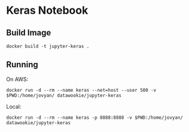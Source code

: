 # Keras Notebook

## Build Image

```
docker build -t jupyter-keras .
```

## Running

On AWS:

```
docker run -d --rm --name keras --net=host --user 500 -v $PWD:/home/jovyan/ datawookie/jupyter-keras
```

Local:

```
docker run -d --rm --name keras -p 8888:8888 -v $PWD:/home/jovyan/ datawookie/jupyter-keras
```
